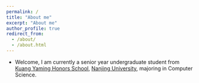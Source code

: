 ```yaml
---
permalink: /
title: "About me"
excerpt: "About me"
author_profile: true
redirect_from:
  - /about/
  - /about.html
---
```


 * Welcome, I am currently a senior year undergraduate student from  [Kuang Yaming Honors School](https://dii.nju.edu.cn/kym_en/), [Nanjing University](https://www.nju.edu.cn/EN/), majoring in Computer Science.
